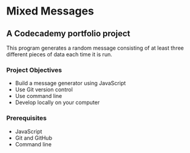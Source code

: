 # Mixed Messages
## A Codecademy portfolio project
This program generates a random message consisting of at least three different pieces of data each time it is run.
### Project Objectives
* Build a message generator using JavaScript
* Use Git version control
* Use command line
* Develop locally on your computer
### Prerequisites
* JavaScript
* Git and GitHub
* Command line 